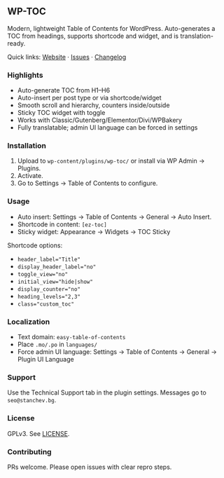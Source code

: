 <h2>WP-TOC</h2>

Modern, lightweight Table of Contents for WordPress. Auto-generates a TOC from headings, supports shortcode and widget, and is translation-ready.

Quick links: [Website](https://stanchev.bg/) · [Issues]([https://github.com/](https://github.com/stantchev/WP-TOC/issues)) · [Changelog](./changelog.txt)

### Highlights
- Auto-generate TOC from H1–H6
- Auto-insert per post type or via shortcode/widget
- Smooth scroll and hierarchy, counters inside/outside
- Sticky TOC widget with toggle
- Works with Classic/Gutenberg/Elementor/Divi/WPBakery
- Fully translatable; admin UI language can be forced in settings

### Installation
1) Upload to `wp-content/plugins/wp-toc/` or install via WP Admin → Plugins.  
2) Activate.  
3) Go to Settings → Table of Contents to configure.

### Usage
- Auto insert: Settings → Table of Contents → General → Auto Insert.  
- Shortcode in content: `[ez-toc]`  
- Sticky widget: Appearance → Widgets → TOC Sticky

Shortcode options:
- `header_label="Title"`  
- `display_header_label="no"`  
- `toggle_view="no"`  
- `initial_view="hide|show"`  
- `display_counter="no"`  
- `heading_levels="2,3"`  
- `class="custom_toc"`

### Localization
- Text domain: `easy-table-of-contents`  
- Place `.mo/.po` in `languages/`  
- Force admin UI language: Settings → Table of Contents → General → Plugin UI Language

### Support
Use the Technical Support tab in the plugin settings. Messages go to `seo@stanchev.bg`.

### License
GPLv3. See [LICENSE]([https://www.gnu.org/licenses/gpl-2.0.html](https://github.com/stantchev/WP-TOC#GPL-3.0-1-ov-file)).

### Contributing
PRs welcome. Please open issues with clear repro steps.
